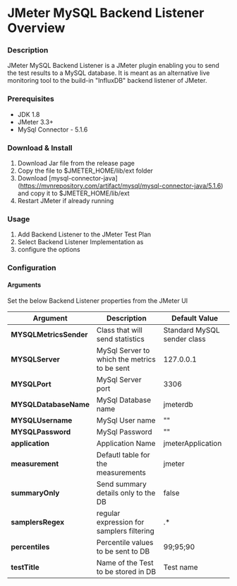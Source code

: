 # JMeter MySQL Backend Listener Overview 

### Description 
JMeter MySQL Backend Listener is a JMeter plugin enabling you to send the test results to a MySQL database. It is meant as an alternative live monitoring tool to the build-in "InfluxDB" backend listener of JMeter. 

### Prerequisites
- JDK 1.8
- JMeter 3.3+
- MySql Connector - 5.1.6

### Download & Install 
1. Download Jar file from the release page
2. Copy the file to $JMETER_HOME/lib/ext folder 
3. Download [mysql-connector-java] (https://mvnrepository.com/artifact/mysql/mysql-connector-java/5.1.6) and copy it to $JMETER_HOME/lib/ext
4. Restart JMeter if already running

### Usage
1. Add Backend Listener to the JMeter Test Plan 
2. Select Backend Listener Implementation as 
3. configure the options

### Configuration 

#### Arguments 
Set the below Backend Listener properties from the JMeter UI

| Argument               | Description                                  | Default Value               |
| ---------------------- | -------------------------------------------- | --------------------------- |
| **MYSQLMetricsSender** | Class that will send statistics              | Standard MySQL sender class |
| **MYSQLServer**        | MySql Server to which the metrics to be sent | 127.0.0.1                   |
| **MYSQLPort**          | MySql Server port                            | 3306                        |
| **MYSQLDatabaseName**  | MySql Database name                          | jmeterdb                    |
| **MYSQLUsername**      | MySql User name                              | ""                          |
| **MYSQLPassword**      | MySql Password                               | ""                          |
| **application**        | Application Name                             | jmeterApplication           |
| **measurement**        | Defautl table for the measurements           | jmeter                      |
| **summaryOnly**        | Send summary details only to the DB          | false                       |
| **samplersRegex**      | regular expression for samplers filtering    | .*                          |
| **percentiles**        | Percentile values to be sent to DB           | 99;95;90                    |
| **testTitle**          | Name of the Test to be stored in DB          | Test name                   |
